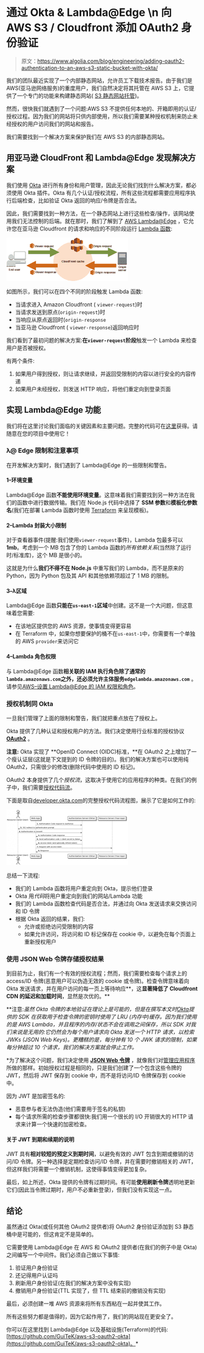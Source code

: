 # 通过 Okta & Lambda@Edge \n 向 AWS S3 / Cloudfront 添加 OAuth2 身份验证

> 原文：<https://www.algolia.com/blog/engineering/adding-oauth2-authentication-to-an-aws-s3-static-bucket-with-okta/>

我们的团队最近实现了一个内部静态网站，允许员工下载技术报告。由于我们是 AWS(亚马逊网络服务)的重度用户，我们自然决定将其托管在 AWS S3 上，它提供了一个专门的功能来构建静态网站( [S3 静态网站托管](https://docs.aws.amazon.com/AmazonS3/latest/userguide/WebsiteHosting.html))。

然而，很快我们就遇到了一个问题:AWS S3 不提供任何本地的、开箱即用的认证/授权过程。因为我们的网站将只供内部使用，所以我们需要某种授权机制来防止未经授权的用户访问我们的网站和报告。

我们需要找到一个解决方案来保护我们在 AWS S3 的内部静态网站。

## [](#discovering-the-solution-with-amazon-cloudfront-and-lambdaedge)用亚马逊 CloudFront 和 Lambda@Edge 发现解决方案

我们使用 [Okta](https://www.okta.com/) 进行所有身份和用户管理，因此无论我们找到什么解决方案，都必须使用 Okta 插件。Okta 有几个认证/授权流程，所有这些流程都需要应用程序执行后端检查，比如验证 Okta 返回的响应/令牌是否合法。

因此，我们需要找到一种方法，在一个静态网站上进行这些检查/操作，该网站使用我们无法控制的后端。就在那时，我们了解到了 [AWS Lambda@Edge](https://aws.amazon.com/lambda/edge/) ，它允许您在亚马逊 Cloudfront 的请求和响应的不同阶段运行 [Lambda 函数](https://aws.amazon.com/lambda/):

![cloudfront events that trigger lambda functions](img/61b4f5078c10d56094881a1ece2548ad.png)

如图所示，我们可以在四个不同的阶段触发 Lambda 函数:

*   当请求进入 Amazon Cloudfront ( `viewer-request`)时
*   当请求发送到原点(`origin-request`)时
*   当响应从原点返回时(`origin-response`
*   当亚马逊 Cloudfront ( `viewer-response`)返回响应时

我们看到了最初问题的解决方案:**在`viewer-request`阶段**触发一个 Lambda 来检查用户是否被授权。

有两个条件:

1.  如果用户得到授权，则让请求继续，并返回受限制的内容以进行安全的内容传递
2.  如果用户未经授权，则发送 HTTP 响应，将他们重定向到登录页面

## [](#)

## [](#implementing-the-lambdaedge-function)实现 Lambda@Edge 功能

我们将在这里讨论我们面临的关键因素和主要问题。完整的代码可在[这里](https://github.com/GuiTeK/aws-s3-oauth2-okta)获得。请随意在您的项目中使用它！

### [](#lambdaedge-restrictions-and-caveats)λ@ Edge 限制和注意事项

在开发解决方案时，我们遇到了 Lambda@Edge 的一些限制和警告。

#### 1–环境变量

Lambda@Edge 函数**不能使用环境变量**。这意味着我们需要找到另一种方法在我们的函数中进行数据传输。我们在 Node.js 代码中选择了 **SSM 参数**和**模板化参数名**(我们在部署 Lambda 函数时使用 [Terraform](https://www.terraform.io/) 来呈现模板)。

#### 2–Lambda 封装大小限制

对于查看器事件(提醒:我们使用`viewer-request`事件)，Lambda 包最多可以**1mb**。考虑到一个 MB 包含了你的 Lambda 函数的*所有依赖关系*(当然除了运行时/标准库)，这个 MB 是很小的。

这就是为什么**我们不得不在 Node.js** 中重写我们的 Lambda，而不是原来的 Python，因为 Python 包及其 API 和其他依赖项超过了 1 MB 的限制。

#### 3–λ区域

Lambda@Edge 函数**只能在`us-east-1`区域**中创建。这不是一个大问题，但这意味着您需要:

*   在该地区提供您的 AWS 资源，使事情变得更容易
*   在 Terraform 中，如果你想要保护的桶不在`us-east-1`中，你需要有一个单独的 AWS `provider`来访问它

#### 4–Lambda 角色权限

与 Lambda@Edge 函数**相关联的 IAM 执行角色除了通常的`lambda.amazonaws.com`之外，还必须允许主体服务`edgelambda.amazonaws.com`** 。请参见[AWS–设置 Lambda@Edge 的 IAM 权限和角色](https://docs.aws.amazon.com/AmazonCloudFront/latest/DeveloperGuide/lambda-edge-permissions.html)。

### [](#authorization-mechanism-with-okta)授权机制同 Okta

一旦我们管理了上面的限制和警告，我们就把重点放在了授权上。

Okta 提供了几种认证和授权用户的方法。我们决定使用行业标准的授权协议 [**OAuth2**](https://oauth.net/2/) 。

**注意:** Okta 实现了 **OpenID Connect (OIDC)标准，**在 OAuth2 之上增加了一个瘦认证层(这就是下文提到的 ID 令牌的目的)。我们的解决方案也可以使用纯 OAuth2，只需很少的修改(删除代码中使用的 ID 标记)。

OAuth2 本身提供了几个*授权流*，这取决于使用它的应用程序的种类。在我们的例子中，我们需要[授权代码流](https://developer.okta.com/docs/guides/implement-grant-type/authcode/main/)。

下面是取自[developer.okta.com](https://developer.okta.com/docs/guides/implement-grant-type/authcode/main/)的完整授权代码流程图，展示了它是如何工作的:

![oauth authentication/authorization code grant flow.](img/1bc38f53dc0eff9feca868b6db290766.png)

总结一下流程:

*   我们的 Lambda 函数将用户重定向到 Okta，提示他们登录
*   Okta 用*代码*将用户重定向到我们的网站/Lambda 功能
*   我们的 Lambda 函数检查代码是否合法，并通过向 Okta 发送请求来交换访问和 ID 令牌
*   根据 Okta 返回的结果，我们:
    *   允许或拒绝访问受限制的内容
    *   如果允许访问，将访问和 ID 标记保存在 cookie 中，以避免在每个页面上重新授权用户

### [](#using-json-web-tokens-to-store-authorization-result)使用 JSON Web 令牌存储授权结果

到目前为止，我们有一个有效的授权流程；然而，我们需要检查每个请求上的 access/ID 令牌(恶意用户可以伪造无效的 cookie 或令牌)。检查令牌意味着向 Okta 发送请求，并在用户访问的每一页上等待响应**，这**显著降低了 Cloudfront CDN 的延迟和加载时间**，显然是次优的。**

**注意:**虽然 Okta 令牌的本地验证在理论上是可能的*，但是在撰写本文时[Okta](https://github.com/okta/okta-jwt-verifier-js)提供的 SDK 在获取用于检查令牌的密钥时使用了 *LRU* (内存中)缓存。因为我们使用的是 AWS Lambda，并且程序的内存/状态不会在调用之间保存，所以 SDK 对我们来说是无用的:它仍然会为每个用户请求向 Okta 发送一个 HTTP 请求，以检索 JWKs (JSON Web Keys)。更糟糕的是，每分钟有 10 个 JWK 请求的限制，如果每分钟超过 10 个请求，我们的解决方案就会停止工作。*

 *为了解决这个问题，我们决定使用 [**JSON Web 令牌**](https://jwt.io/introduction) ，就像我们对[管理应用程序](https://www.algolia.com/blog/engineering/api-keys-vs-json-web-tokens/)所做的那样。初始授权过程是相同的，只是我们创建了一个包含这些令牌的 JWT，然后将 JWT 保存到 cookie 中，而不是将访问/ID 令牌保存到 cookie 中。

因为 JWT 是加密签名的:

*   恶意参与者无法伪造(他们需要用于签名的私钥)
*   每个请求所需的检查步骤都很快:我们用一个很长的 I/O 开销很大的 HTTP 请求来计算一个快速的加密检查。

#### 关于 JWT 到期和续期的说明

JWT 具有**相对较短的预定义到期时间**，以避免有效的 JWT 包含到期或撤销的访问/ID 令牌。另一种选择是定期检查访问/ID 令牌，并在需要时撤销相关的 JWT，但这样我们将需要一个撤销机制，这使得事情变得更加复杂。

最后，如上所述，Okta 提供的令牌有过期时间。有可能**使用刷新令牌**透明地更新它们(因此当令牌过期时，用户不必重新登录)，但我们没有实现这一点。

## [](#conclusion)结论

虽然通过 Okta(或任何其他 OAuth2 提供者)将 OAuth2 身份验证添加到 S3 静态桶中是可能的，但这肯定不是简单的。

它需要使用 Lambda@Edge 在 AWS 和 OAuth2 提供者(在我们的例子中是 Okta)之间编写一个中间件。我们必须自己做以下事情:

1.  验证用户身份验证
2.  还记得用户认证吗
3.  刷新用户身份验证(在我们的解决方案中没有实现)
4.  撤销用户身份验证(TTL 实现了，但 TTL 结束前的撤销没有实现)

最后，必须创建一堆 AWS 资源来将所有东西粘在一起并使其工作。

所有这些努力都是值得的，因为它起作用了，我们的网站现在更安全了。

你可以在这里找到 Lambda@Edge 以及基础设施(Terraform)的代码:[https://github.com/GuiTeK/aws-s3-oauth2-okta](https://github.com/GuiTeK/aws-s3-oauth2-okta)。*